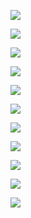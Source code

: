 <p align="left"> <img src="https://github.com/AkibMuhammad/Projects/blob/main/Emergency%20Management%20System/1AD%20(1).jpg"/> </p>
<p align="left"> <img src="https://github.com/AkibMuhammad/Projects/blob/main/Emergency%20Management%20System/1AD%20(2).jpg"/> </p>
<p align="left"> <img src="https://github.com/AkibMuhammad/Projects/blob/main/Emergency%20Management%20System/1AD%20(3).jpg"/> </p>
<p align="left"> <img src="https://github.com/AkibMuhammad/Projects/blob/main/Emergency%20Management%20System/1AD%20(4).jpg"/> </p>
<p align="left"> <img src="https://github.com/AkibMuhammad/Projects/blob/main/Emergency%20Management%20System/1R%20(1).jpg"/> </p>
<p align="left"> <img src="https://github.com/AkibMuhammad/Projects/blob/main/Emergency%20Management%20System/1R%20(2).jpg"/> </p>
<p align="left"> <img src="https://github.com/AkibMuhammad/Projects/blob/main/Emergency%20Management%20System/1R%20(3).jpg"/> </p>
<p align="left"> <img src="https://github.com/AkibMuhammad/Projects/blob/main/Emergency%20Management%20System/1R%20(4).jpg"/> </p>
<p align="left"> <img src="https://github.com/AkibMuhammad/Projects/blob/main/Emergency%20Management%20System/1R%20(5).jpg"/> </p>
<p align="left"> <img src="https://github.com/AkibMuhammad/Projects/blob/main/Emergency%20Management%20System/1R%20(6).jpg"/> </p>

<p align="left"> <img src="https://github.com/AkibMuhammad/Projects/blob/main/Emergency%20Management%20System/EMS Presentation.pdf"/> </p>
